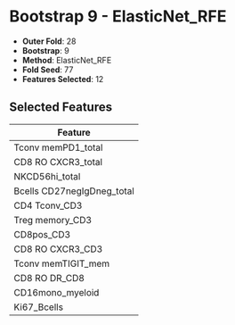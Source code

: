 # Bootstrap 9 - ElasticNet_RFE

- **Outer Fold**: 28
- **Bootstrap**: 9
- **Method**: ElasticNet_RFE
- **Fold Seed**: 77
- **Features Selected**: 12

## Selected Features

| Feature |
|---------|
| Tconv memPD1_total |
| CD8 RO CXCR3_total |
| NKCD56hi_total |
| Bcells CD27negIgDneg_total |
| CD4 Tconv_CD3 |
| Treg memory_CD3 |
| CD8pos_CD3 |
| CD8 RO CXCR3_CD3 |
| Tconv memTIGIT_mem |
| CD8 RO DR_CD8 |
| CD16mono_myeloid |
| Ki67_Bcells |
